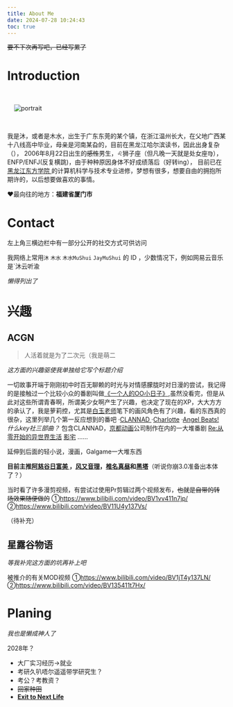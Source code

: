 ```yaml
---
title: About Me
date: 2024-07-28 10:24:43
toc: true
---
```

 ~~要不下次再写吧，已经写累了~~

# Introduction


<div class="text-center">

  <div class="site-author-avatar">

    <img src="https://q.qlogo.cn/headimg_dl?dst_uin=1215372633&spec=640&img_type=jpg" alt="portrait" title="ID : JayMuShui">

  </div>

</div>

我是沐，或者是木水，出生于广东东莞的某个镇，在浙江温州长大，在父地广西某十八线高中毕业，母亲是河南某旮的，目前在黑龙江哈尔滨读书，因此出身复杂（），
2006年8月22日出生的~~感性~~男生，♌狮子座（但凡晚一天就是处女座♍），ENFP/ENFJ(反复横跳)，由于种种原因身体不好成绩落后（好转ing），
目前已在 [黑龙江东方学院 ](https://www.hljeu.edu.cn/)的计算机科学与技术专业进修，梦想有很多，想要自由的拥抱所期许的，以后想要做喜欢的事情。


❤️最向往的地方：**福建省厦门市**


#  Contact

左上角三横边栏中有一部分公开的社交方式可供访问

  我网络上常用`沐`  `木水`  `木水MuShui`   `JayMuShui` 的 ID ，少数情况下，例如网易云音乐是`沐云听渝

*懒得列出了*
# 兴趣



## ACGN

>人活着就是为了二次元（我是萌二

*这方面的兴趣驱使我单独给它写个标题介绍*

一切故事开端于刚刚初中时百无聊赖的时光与对情感朦胧时对日漫的尝试，我记得的是接触过一个比较小众的番剧叫做[《一个人的OO小日子》](https://mzh.moegirl.org.cn/%E4%B8%80%E4%B8%AA%E4%BA%BA%E7%9A%84OO%E5%B0%8F%E6%97%A5%E5%AD%90),虽然没看完，但是从此对这些所谓青春啊，所谓美少女啊产生了兴趣，也决定了现在的XP，大大方方的承认了，我是萝莉控，尤其是[白玉老师](https://mzh.moegirl.org.cn/%E7%99%BD%E7%8E%89)笔下的画风角色有了兴趣，看的东西真的很杂，这里列举几个第一反应想到的番吧
·[CLANNAD ](https://mzh.moegirl.org.cn/CLANNAD)
·[Charlotte](https://mzh.moegirl.org.cn/Charlotte)
·[Angel Beats! ](https://mzh.moegirl.org.cn/Angel_Beats!)
*什么key社三部曲？*
包含CLANNAD，[京都动画](https://mzh.moegirl.org.cn/%E4%BA%AC%E9%83%BD%E5%8A%A8%E7%94%BB)公司制作在内的一大堆番剧
[Re:从零开始的异世界生活](https://mzh.moegirl.org.cn/Re:%E4%BB%8E%E9%9B%B6%E5%BC%80%E5%A7%8B%E7%9A%84%E5%BC%82%E4%B8%96%E7%95%8C%E7%94%9F%E6%B4%BB)
[影宅](https://mzh.moegirl.org.cn/%E5%BD%B1%E5%AE%85)
......

延伸到后面的轻小说，漫画，Galgame一大堆东西

**目前主推[阿慈谷日富美 ](https://mzh.moegirl.org.cn/%E9%98%BF%E6%85%88%E8%B0%B7%E6%97%A5%E5%AF%8C%E7%BE%8E)，[风又音理](https://mzh.moegirl.org.cn/%E9%A3%8E%E5%8F%88%E9%9F%B3%E7%90%86)，[椎名真昼](https://zh.moegirl.org.cn/%E6%A4%8E%E5%90%8D%E7%9C%9F%E6%98%BC)和[黑塔](https://mzh.moegirl.org.cn/%E9%BB%91%E5%A1%94)**（听说你崩3.0准备出本体了？）

当时看了许多漫剪视频，有尝试过使用Pr剪辑过两个视频发布，~~也就是自带的转场效果随便做的~~
①<https://www.bilibili.com/video/BV1vv411n7jp/>
②<https://www.bilibili.com/video/BV11U4y137Vs/>

（待补充）

## 星露谷物语

*等我补完这方面的坑再补上吧*

被推介的有关MOD视频
①<https://www.bilibili.com/video/BV1jT4y137LN/>
②<https://www.bilibili.com/video/BV135411t7Hx/>



# Planing

*我也是懒成神人了*

2028年？

- 大厂实习经历→就业
- 考研久叭唔尔遥遥带学研究生？
- 考公？考教资？
- ~~回家种田~~
- [**Exit to Next Life**](https://www.baidu.com/s?wd=%E8%87%AA%E6%9D%80)